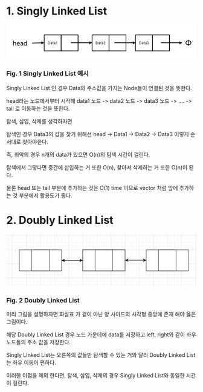 # 1. Singly Linked List

![Singly Linked List](https://github.com/hyul77/hyul-dictionary/blob/main/1.%EC%9E%90%EB%A3%8C%EA%B5%AC%EC%A1%B0/image/Singly%20Linked%20List.png?raw=true)

### Fig. 1 Singly Linked List 예시
 

Singly Linked List 인 경우 Data와 주소값을 가지는 Node들이 연결된 것을 뜻한다.

head라는 노드에서부터 시작해 data1 노드 -> data2 노드 -> data3 노드 -> .... -> tail 로 이동하는 것을 뜻한다.

 

탐색, 삽입, 삭제를 생각하자면

탐색인 경우 Data3의 값을 찾기 위해선 head -> Data1 -> Data2 -> Data3 이렇게 순서대로 찾아야한다.

즉, 최악의 경우 n개의 data가 있으면 O(n)의 탐색 시간이 걸린다.

 

탐색에서 그렇다면 중간에 삽입하는 거 또한 O(n), 찾아서 삭제하는 거 또한 O(n)이 된다.

물론 head 또는 tail 부분에 추가하는 것은 O(1) time 이므로 vector 처럼 앞에 추가하는 것 부분에서 활용도가 좋다.

 

# 2. Doubly Linked List


![Doubly Linked List](https://github.com/hyul77/hyul-dictionary/blob/main/1.%EC%9E%90%EB%A3%8C%EA%B5%AC%EC%A1%B0/image/Doubly%20Linked%20List.png?raw=true)

### Fig. 2 Doubly Linked List

미리 그림을 설명하자면 화살표 가 겉이 아닌 양 사이드의 사각형 중앙에 존재 해야 옳은 그림이다.

해당 Doubly Linked List 경우 노드 가운데에 data를 저장하고 left, right와 같이 좌우 노드들의 주소 값을 저장한다.

Singly LInked List는 오른쪽의 값들만 탐색할 수 있는 거와 달리 Doubly Linked List는 좌우 이동이 편하다.

이러한 이점을 제외 한다면, 탐색, 삽입, 삭제의 경우 Singly Linked List와 동일한 시간이 걸린다.